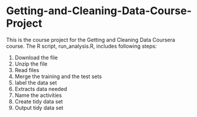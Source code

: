 # Getting-and-Cleaning-Data-Course-Project

This is the course project for the Getting and Cleaning Data Coursera course. 
The R script, run_analysis.R, includes following steps:

1. Download the file
2. Unzip the file
3. Read files
4. Merge the training and the test sets
5. label the data set
6. Extracts data needed
7. Name the activities
8. Create tidy data set
9. Output tidy data set
